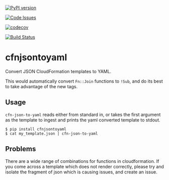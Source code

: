 [![PyPI version](https://badge.fury.io/py/cfnjsontoyaml.svg)](https://badge.fury.io/py/cfnjsontoyaml)

[![Code Issues](https://www.quantifiedcode.com/api/v1/project/b6d9757c91b64831ba12fd7cf53332de/badge.svg)](https://www.quantifiedcode.com/app/project/b6d9757c91b64831ba12fd7cf53332de)

[![codecov](https://codecov.io/gh/drewsonne/cfn-json-to-yaml/branch/master/graph/badge.svg)](https://codecov.io/gh/drewsonne/cfn-json-to-yaml)

[![Build Status](https://travis-ci.org/drewsonne/cfn-json-to-yaml.svg?branch=master)](https://travis-ci.org/drewsonne/cfn-json-to-yaml)


# cfnjsontoyaml
Convert JSON CloudFormation templates to YAML.

This would automatically convert `Fn::Join` functions to `!Sub`, and
do its best to take advantage of the new tags.

## Usage
`cfn-json-to-yaml` reads either from standard in, or takes the first
argument as the template to ingest and prints the yaml converted
template to stdout.

    $ pip install cfnjsontoyaml
    $ cat my_template.json | cfn-json-to-yaml

## Problems
There are a wide range of combinations for functions in cloudformation.
If you come across a template which does not render correctly, please
try and isolate the fragment of json which is causing issues, and
create an issue.
